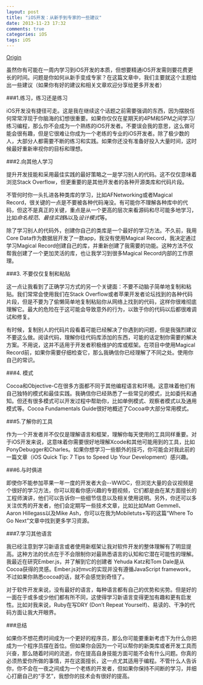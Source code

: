```yaml
---
layout: post
title: "iOS开发：从新手到专家的一些建议"
date: 2013-11-23 17:32
comments: true
categories: iOS
tags: iOS
---
```


[Origin](http://www.cocoachina.com/applenews/devnews/2013/1118/7371.html)

虽然你有可能在一周内学习到iOS开发的本质，但想要精通iOS开发需则要花费更长的时间。问题是你如何从新手变成专家？在这篇文章中，我们主要就这个主题给出一些建议（如果你有好的建议和相关文章欢迎分享给更多开发者）

<!-- more -->
 
###1.练习，练习还是练习

iOS开发没有捷径可走。这是我在继续这个话题之前需要强调的东西，因为摆脱任何常常浮现于你脑海的幻想很重要。如果你仅仅在星期天的4PM和5PM之间学习/练习编程，那么你不会成为一个熟练的iOS开发者。不要误会我的意思，这么做可能会很有趣，但是它很难让你成为一个老练的专业的iOS开发者。除了极少数的人，大部分人都需要不断的练习和实践。如果你还没有准备好投入大量时间，这时候最好重新审视你的目标和理想。
 
###2.向其他人学习

提升开发技能和采用最佳实践的最好策略之一是学习别人的代码。这不仅仅意味着浏览Stack Overflow，但更重要的是其他开发者的各种开源类库和代码片段。
 
不管何时你一头扎进各种类库的学习，比如AFNetworking或者Magical Record，很关键的一点是不要被各种代码淹没。有可能你不理解各种库中的代码，但这不是真正的关键，重点是从一个更高的层次来看源码和尽可能多地学习，比如*命名规范*、*最佳实践*&以及*设计模式*等。
 
除了学习别人的代码外，创建你自己的类库是一个最好的学习方法。不久前，我用Core Data作为数据层开发了一款app，我没有使用Magical Record，我决定通过学习Magical Record创建自己的库，并重新创建了我需要的功能。这种方法不仅帮我创建了一个更加灵活的库，也让我学习到很多Magical Record内部的工作原理。
 
###3. 不要仅仅复制和粘贴

这一点让我看到了正确学习方式的另一个关键面：不要不动脑子简单地复制和粘贴。我们常常会使用我们在Stack Overflow或者苹果开发者论坛找到的各种代码片段，但是不要为了偷懒简单地复制粘贴你从网络上找到的代码，这样你很难彻底理解它。最大的危险在于这可能会导致意外的行为，以致于你的代码以后都很难调试和修复。
 
有时候，复制别人的代码片段看着可能已经解决了你遇到的问题，但是我强烈建议不要这么做。阅读代码，理解你往代码库添加的东西，可能的话定制你需要的解决方案。不用说，这并不适用于开发者积极维护的库或框架。在项目中使用Magical Record前，如果你需要仔细检查它，那么我确信你已经理解了不同之处。使用你自己的常识。
 
###4. 模式

Cocoa和Objective-C在很多方面都不同于其他编程语言和环境。这意味着他们有自己独特的模式和最佳实践。我确信你已经熟悉了一些常见的模式，比如委托和通知。但还有很多模式可以开发过程中帮助你，比如单例模式、观察者模式以及通用模式等。Cocoa Fundamentals Guide很好地概述了Cocoa中大部分常用模式。
 
###5.了解你的工具

作为一个开发者并不仅仅是理解语言和框架，理解你每天使用的工具同样重要。对于iOS开发来说，这意味着你需要很好地理解Xcode和其他可能用到的工具，比如PonyDebugger和Charles。如果你想学习一些额外的技巧，你可能会对我此前的一篇文章（iOS Quick Tip: 7 Tips to Speed Up Your Development）感兴趣。
 
###6.与时俱进

即使你不能参加苹果一年一度的开发者大会--WWDC，但浏览大量的会议视频是个很好的学习方法，你可以观看你感兴趣的专题视频，它们都是由在某方面擅长的工程师演讲，他们可以告诉你一些细节信息以及相关使用说明。另外，你还可以多关注优秀的开发者，他们会定期写一些技术文章，比如比如Matt Gemmell、 Aaron Hillegass以及Mike Ash，你可以在我为Mobiletuts+写的这篇“Where To Go Next”文章中找到更多学习资源。
 
###7.学习其他语言

我已经注意到学习新语言或者使用新框架让我对软件开发的整体理解有了明显提高。这种方法的优点在于不会限制你对最熟悉语言的认知和它潜在可能性的理解。我最近在研究Ember.js，并了解到它的创建者 Yehuda Katz和Tom Dale是从Cocoa获得的灵感。Ember.js对mvc的实现并没有遵循JavaScript framework，不过如果你熟悉cocoa的话，就不会感觉到奇怪了。
 
对于软件开发来说，没有最好的语言，每种语言都有自己的优势和劣势。但是好的一面在于或多或少他们都有所不同，这使得学习新语言变得更加有趣和更有启发性。比如对我来说，Ruby在写DRY (Don’t Repeat Yourself)、易读的、干净的代码方面让我大开眼界。
 
###总结

如果你不想花费时间成为一个更好的程序员，那么你可能要重新考虑下为什么你把成为一个程序员摆在首位。但如果你会因为一个可以帮你的新类库或者开发工具而兴奋，那么随着时间的流逝，你在提高自身技能方面可能不会有什么问题。你真的必须热爱你所做的事情，并在这面擅长，这一点尤其适用于编程。不管什么人告诉你，你不会在一夜之间成为一个老练的开发者，但如果你保持不间断的学习，并细心打磨自己的“手艺”，我想你的技术会有很好的提高。
